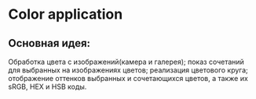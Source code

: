 # Color application

## Основная идея: 

Обработка цвета с изображений(камера и галерея); показ сочетаний для выбранных на изображениях цветов; реализация цветового круга; отображение оттенков  выбранных и сочетающихся цветов, а также их sRGB, HEX и HSB коды.
